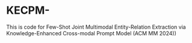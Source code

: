 # KECPM-
This is code for Few-Shot Joint Multimodal Entity-Relation Extraction via Knowledge-Enhanced Cross-modal Prompt Model (ACM MM 2024))
